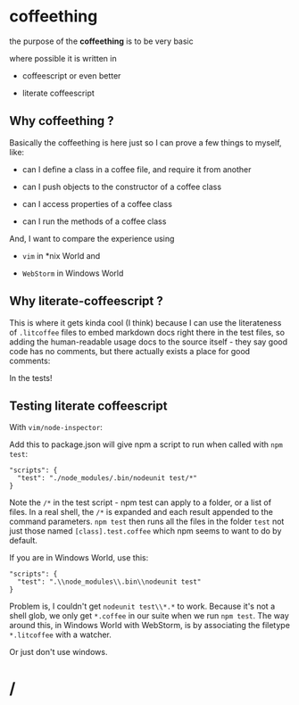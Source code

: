 coffeething
===========

the purpose of the **coffeething** is to be very basic

where possible it is written in

* coffeescript or even better

* literate coffeescript

Why **coffeething** ?
---------------------

Basically the coffeething is here just so I can prove
a few things to myself, like:

* can I define a class in a coffee file, and require it from another

* can I push objects to the constructor of a coffee class

* can I access properties of a coffee class

* can I run the methods of a coffee class

And, I want to compare the experience using

* `vim` in *nix World and

* `WebStorm` in Windows World

Why **literate-coffeescript** ?
-------------------------------

This is where it gets kinda cool (I think) because
I can use the literateness of `.litcoffee` files to
embed markdown docs right there in the test files,
so adding the human-readable usage docs to the source
itself - they say good code has no comments, but
there actually exists a place for good comments:

In the tests!

Testing literate coffeescript
-----------------------------
With `vim/node-inspector`:

Add this to package.json will give npm a script to run when called with `npm test`:

    "scripts": {
      "test": "./node_modules/.bin/nodeunit test/*"
    }

Note the `/*` in the test script - npm test can apply to a folder, or a list of files.
In a real shell, the `/*` is expanded and each result appended to the command parameters.
`npm test` then runs all the files in the folder `test`
not just those named `[class].test.coffee` which npm seems to want to do by default.

If you are in Windows World, use this:

    "scripts": {
      "test": ".\\node_modules\\.bin\\nodeunit test"
    }

Problem is, I couldn't get `nodeunit test\\*.*` to work. Because it's not a shell glob, we only get
`*.coffee` in our suite when we run `npm test`. The way around this, in Windows
World with WebStorm, is by associating the filetype `*.litcoffee` with a watcher.

Or just don't use windows.


/
========